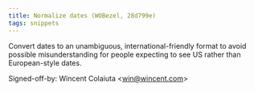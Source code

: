 ```yaml
---
title: Normalize dates (WOBezel, 28d799e)
tags: snippets
---
```


Convert dates to an unambiguous, international-friendly format to avoid possible misunderstanding for people expecting to see US rather than European-style dates.

Signed-off-by: Wincent Colaiuta &lt;win@wincent.com&gt;
